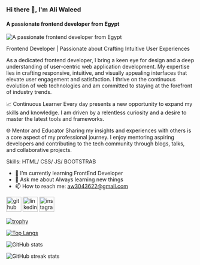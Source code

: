 ### Hi there 👋, I'm Ali Waleed
#### A passionate frontend developer from Egypt
![A passionate frontend developer from Egypt](https://user-images.githubusercontent.com/63050133/156676671-d5b2e362-97d4-4404-9447-dd71ddfea82f.gif)

Frontend Developer | Passionate about Crafting Intuitive User Experiences

As a dedicated frontend developer, I bring a keen eye for design and a deep understanding of user-centric web application development. My expertise lies in crafting responsive, intuitive, and visually appealing interfaces that elevate user engagement and satisfaction. I thrive on the continuous evolution of web technologies and am committed to staying at the forefront of industry trends.

📈 Continuous Learner Every day presents a new opportunity to expand my skills and knowledge. I am driven by a relentless curiosity and a desire to master the latest tools and frameworks.

🌐 Mentor and Educator Sharing my insights and experiences with others is a core aspect of my professional journey. I enjoy mentoring aspiring developers and contributing to the tech community through blogs, talks, and collaborative projects.

Skills: HTML/ CSS/ JS/ BOOTSTRAB

- 🌱 I’m currently learning FrontEnd Developer 
- 💬 Ask me about Always learning new things 
- 📫 How to reach me: aw3043622@gmail.com 


[<img src='https://cdn.jsdelivr.net/npm/simple-icons@3.0.1/icons/github.svg' alt='github' height='40'>](https://github.com/aloll0)  [<img src='https://cdn.jsdelivr.net/npm/simple-icons@3.0.1/icons/linkedin.svg' alt='linkedin' height='40'>](https://www.linkedin.com/in/ali-waleed/)  [<img src='https://cdn.jsdelivr.net/npm/simple-icons@3.0.1/icons/instagram.svg' alt='instagram' height='40'>](https://www.instagram.com/aloll0/)   

[![trophy](https://github-profile-trophy.vercel.app/?username=aloll0)](https://github.com/ryo-ma/github-profile-trophy)

[![Top Langs](https://github-readme-stats.vercel.app/api/top-langs/?username=aloll0)](https://github.com/anuraghazra/github-readme-stats)

![GitHub stats](https://github-readme-stats.vercel.app/api?username=aloll0&show_icons=true)  

![GitHub streak stats](https://streak-stats.demolab.com/?user=aloll0)  

